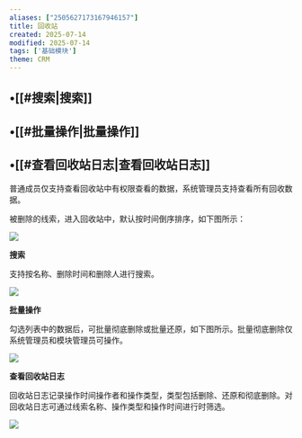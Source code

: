 ```yaml
---
aliases: ["2505627173167946157"]
title: 回收站
created: 2025-07-14
modified: 2025-07-14
tags: ['基础模块']
theme: CRM
---
```


## •[[#搜索|搜索]]

## •[[#批量操作|批量操作]]

## •[[#查看回收站日志|查看回收站日志]]

普通成员仅支持查看回收站中有权限查看的数据，系统管理员支持查看所有回收数据。

被删除的线索，进入回收站中，默认按时间倒序排序，如下图所示：

![](aa360f33086f62140cca54c6280f53ab.jpg)

**搜索**

支持按名称、删除时间和删除人进行搜索。

![](8c9ed5801864529b34a0dcd9e35ecc47.jpg)

**批量操作**

勾选列表中的数据后，可批量彻底删除或批量还原，如下图所示。批量彻底删除仅系统管理员和模块管理员可操作。

![](b02c4e36896da4a2d8f5b71d8e0de81d.jpg)

**查看回收站日志**

回收站日志记录操作时间操作者和操作类型，类型包括删除、还原和彻底删除。对回收站日志可通过线索名称、操作类型和操作时间进行时筛选。

![](e55ba9c74adac7bf05d800e3a90622f1.jpg)